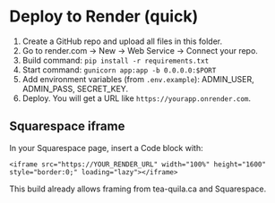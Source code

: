 # Deploy to Render (quick)
1. Create a GitHub repo and upload all files in this folder.
2. Go to render.com → New → Web Service → Connect your repo.
3. Build command: `pip install -r requirements.txt`
4. Start command: `gunicorn app:app -b 0.0.0.0:$PORT`
5. Add environment variables (from `.env.example`): ADMIN_USER, ADMIN_PASS, SECRET_KEY.
6. Deploy. You will get a URL like `https://yourapp.onrender.com`.

## Squarespace iframe
In your Squarespace page, insert a Code block with:
```
<iframe src="https://YOUR_RENDER_URL" width="100%" height="1600" style="border:0;" loading="lazy"></iframe>
```
This build already allows framing from tea-quila.ca and Squarespace.
